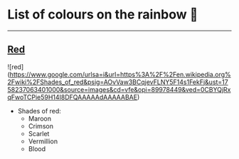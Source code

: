 # List of colours on the rainbow :rainbow:

---

## [Red](https://en.wikipedia.org/wiki/Red)
![red] (https://www.google.com/urlsa=i&url=https%3A%2F%2Fen.wikipedia.org%2Fwiki%2FShades_of_red&psig=AOvVaw3BCqjevFLNY5F14s1FekFj&ust=1758237063401000&source=images&cd=vfe&opi=89978449&ved=0CBYQjRxqFwoTCPie59H14I8DFQAAAAAdAAAAABAE)
- Shades of red:
    - Maroon
    - Crimson
    - Scarlet
    - Vermillion
    - Blood
      
